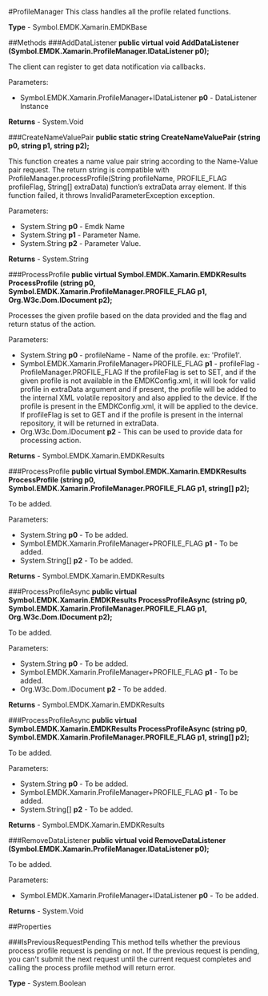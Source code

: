 #ProfileManager
This class handles all the profile related functions.

**Type** - Symbol.EMDK.Xamarin.EMDKBase

##Methods
###AddDataListener
**public virtual void AddDataListener (Symbol.EMDK.Xamarin.ProfileManager.IDataListener p0);**

The client can register to get data notification via callbacks.

Parameters: 

* Symbol.EMDK.Xamarin.ProfileManager+IDataListener **p0** - DataListener Instance

**Returns** - System.Void

###CreateNameValuePair
**public static string CreateNameValuePair (string p0, string p1, string p2);**

This function creates a name value pair string according to the Name-Value pair request. The return string is compatible with ProfileManager.processProfile(String profileName, PROFILE_FLAG profileFlag, String[] extraData) function’s extraData array element. If this function failed, it throws InvalidParameterException exception.

Parameters: 

* System.String **p0** - Emdk Name
* System.String **p1** - Parameter Name.
* System.String **p2** - Parameter Value.

**Returns** - System.String

###ProcessProfile
**public virtual Symbol.EMDK.Xamarin.EMDKResults ProcessProfile (string p0, Symbol.EMDK.Xamarin.ProfileManager.PROFILE_FLAG p1, Org.W3c.Dom.IDocument p2);**

Processes the given profile based on the data provided and the flag and return status of the action.

Parameters: 

* System.String **p0** - profileName - Name of the profile. ex: 'Profile1'.
* Symbol.EMDK.Xamarin.ProfileManager+PROFILE_FLAG **p1** - profileFlag - ProfileManager.PROFILE_FLAG If the profileFlag is set to SET, and if the given profile is not available in the EMDKConfig.xml, it will look for valid profile in extraData argument and if present, the profile will be added to the internal XML volatile repository and also applied to the device. If the profile is present in the EMDKConfig.xml, it will be applied to the device. If profileFlag is set to GET and if the profile is present in the internal repository, it will be returned in extraData.
* Org.W3c.Dom.IDocument **p2** - This can be used to provide data for processing action.

**Returns** - Symbol.EMDK.Xamarin.EMDKResults

###ProcessProfile
**public virtual Symbol.EMDK.Xamarin.EMDKResults ProcessProfile (string p0, Symbol.EMDK.Xamarin.ProfileManager.PROFILE_FLAG p1, string[] p2);**

To be added.

Parameters: 

* System.String **p0** - To be added.
* Symbol.EMDK.Xamarin.ProfileManager+PROFILE_FLAG **p1** - To be added.
* System.String[] **p2** - To be added.

**Returns** - Symbol.EMDK.Xamarin.EMDKResults

###ProcessProfileAsync
**public virtual Symbol.EMDK.Xamarin.EMDKResults ProcessProfileAsync (string p0, Symbol.EMDK.Xamarin.ProfileManager.PROFILE_FLAG p1, Org.W3c.Dom.IDocument p2);**

To be added.

Parameters: 

* System.String **p0** - To be added.
* Symbol.EMDK.Xamarin.ProfileManager+PROFILE_FLAG **p1** - To be added.
* Org.W3c.Dom.IDocument **p2** - To be added.

**Returns** - Symbol.EMDK.Xamarin.EMDKResults

###ProcessProfileAsync
**public virtual Symbol.EMDK.Xamarin.EMDKResults ProcessProfileAsync (string p0, Symbol.EMDK.Xamarin.ProfileManager.PROFILE_FLAG p1, string[] p2);**

To be added.

Parameters: 

* System.String **p0** - To be added.
* Symbol.EMDK.Xamarin.ProfileManager+PROFILE_FLAG **p1** - To be added.
* System.String[] **p2** - To be added.

**Returns** - Symbol.EMDK.Xamarin.EMDKResults

###RemoveDataListener
**public virtual void RemoveDataListener (Symbol.EMDK.Xamarin.ProfileManager.IDataListener p0);**

To be added.

Parameters: 

* Symbol.EMDK.Xamarin.ProfileManager+IDataListener **p0** - To be added.

**Returns** - System.Void

##Properties

###IsPreviousRequestPending
This method tells whether the previous process profile request is pending or not. If the previous request is pending, you can't submit the next request until the current request completes and calling the process profile method will return error.

**Type** - System.Boolean


